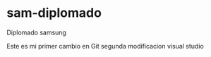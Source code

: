 # sam-diplomado
Diplomado samsung

Este es mi primer cambio en Git
segunda modificacion visual studio
